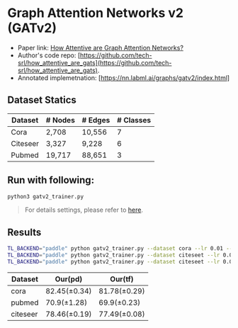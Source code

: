 Graph Attention Networks v2 (GATv2)
============

- Paper link: [How Attentive are Graph Attention Networks?](https://arxiv.org/pdf/2105.14491.pdf)
- Author's code repo: [https://github.com/tech-srl/how_attentive_are_gats](https://github.com/tech-srl/how_attentive_are_gats).
- Annotated implemetnation: [https://nn.labml.ai/graphs/gatv2/index.html]

Dataset Statics
-------
| Dataset  | # Nodes | # Edges | # Classes |
| -------- | ------- | ------- | --------- |
| Cora     | 2,708   | 10,556  | 7         |
| Citeseer | 3,327   | 9,228   | 6         |
| Pubmed   | 19,717  | 88,651  | 3         |

Run with following:
------------------
```bash
python3 gatv2_trainer.py
```
> For details settings, please refer to [here](https://github.com/BUPT-GAMMA/GammaGL/tree/main/examples/gcn#how-to-run).


Results
-------
```bash
TL_BACKEND="paddle" python gatv2_trainer.py --dataset cora --lr 0.01 --l2_coef 0.01 --drop_rate 0.7
TL_BACKEND="paddle" python gatv2_trainer.py --dataset citeseet --lr 0.0005 --l2_coef 0.01 --drop_rate 0.3
TL_BACKEND="paddle" python gatv2_trainer.py --dataset citeseet --lr 0.01 --l2_coef 0.001 --drop_rate 0.4
```
| Dataset  | Our(pd)     | Our(tf)     |
| -------- | ----------- | ----------- |
| cora     | 82.45(±0.34) | 81.78(±0.29) |
| pubmed   | 70.9(±1.28)  | 69.9(±0.23)  |
| citeseer | 78.46(±0.19) | 77.49(±0.08) |
